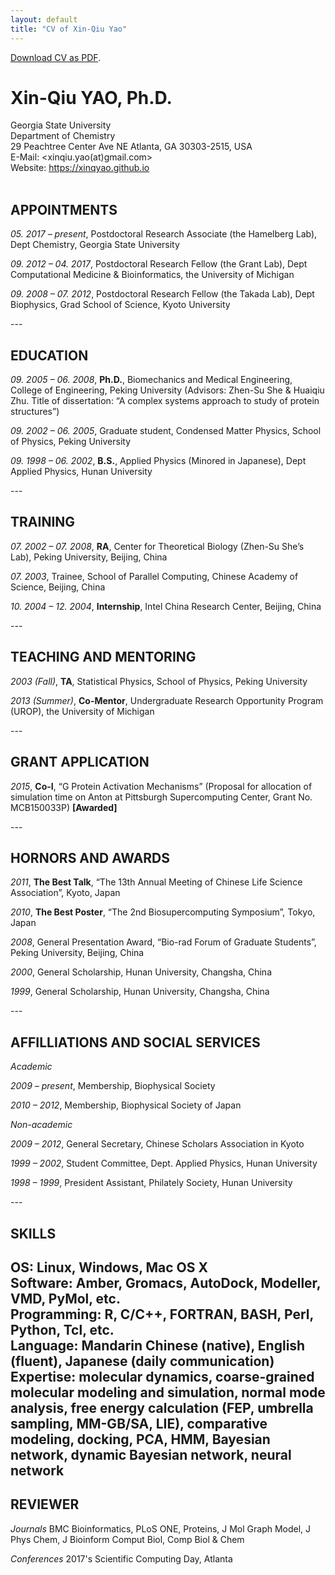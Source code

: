 ```yaml
---
layout: default
title: "CV of Xin-Qiu Yao"
---
```

[Download CV as PDF](CV_XQYao.pdf).

# Xin-Qiu YAO, Ph.D.

Georgia State University <br>
Department of Chemistry <br>
29 Peachtree Center Ave NE
Atlanta, GA 30303-2515, USA <br>
E-Mail: <xinqiu.yao(at)gmail.com> <br>
Website: <https://xinqyao.github.io> <br>
<br>

## APPOINTMENTS
<p> <em>05. 2017 – present</em>, Postdoctoral Research Associate (the Hamelberg Lab), Dept Chemistry, Georgia State University </p>
<p> <em>09. 2012 – 04. 2017</em>, Postdoctoral Research Fellow (the Grant Lab), Dept Computational Medicine & Bioinformatics, the University of Michigan </p>
<p> <em>09. 2008 – 07. 2012</em>, Postdoctoral Research Fellow (the Takada Lab), Dept Biophysics, Grad School of Science, Kyoto University </p>
---
 
## EDUCATION
<p> <em>09. 2005 – 06. 2008</em>, <strong> Ph.D.</strong>, Biomechanics and Medical Engineering, College of Engineering, Peking University (Advisors: Zhen-Su She & Huaiqiu Zhu. Title of dissertation: “A complex systems approach to study of protein structures”) </p>
<p> <em>09. 2002 – 06. 2005</em>, Graduate student, Condensed Matter Physics, School of Physics, Peking University </p>
<p> <em>09. 1998 – 06. 2002</em>, <strong>B.S.</strong>, Applied Physics (Minored in Japanese), Dept Applied Physics, Hunan University </p>
---

## TRAINING
<p> <em>07. 2002 – 07. 2008</em>, <strong>RA</strong>, Center for Theoretical Biology (Zhen-Su She’s Lab), Peking University, Beijing, China </p>
<p> <em>07. 2003</em>, Trainee, School of Parallel Computing, Chinese Academy of Science, Beijing, China </p>
<p> <em>10. 2004 – 12. 2004</em>, <strong>Internship</strong>, Intel China Research Center, Beijing, China </p>
---

## TEACHING AND MENTORING
<p> <em>2003 (Fall)</em>, <strong>TA</strong>, Statistical Physics, School of Physics, Peking University </p>
<p> <em>2013 (Summer)</em>, <strong>Co-Mentor</strong>, Undergraduate Research Opportunity Program (UROP), the University of Michigan </p>
---

## GRANT APPLICATION
<p> <em>2015</em>, <strong>Co-I</strong>, “G Protein Activation Mechanisms” (Proposal for allocation of simulation time on Anton at  Pittsburgh Supercomputing Center, Grant No. MCB150033P) <strong>[Awarded]</strong> </p>
---

## HORNORS AND AWARDS
<p> <em>2011</em>, <strong>The Best Talk</strong>, “The 13th Annual Meeting of Chinese Life Science Association”, Kyoto, Japan </p>
<p> <em>2010</em>, <strong>The Best Poster</strong>, “The 2nd Biosupercomputing Symposium”, Tokyo, Japan </p>
<p> <em>2008</em>, General Presentation Award, “Bio-rad Forum of Graduate Students”, Peking University, Beijing, China </p>
<p> <em>2000</em>, General Scholarship, Hunan University, Changsha, China </p> 
<p> <em>1999</em>, General Scholarship, Hunan University, Changsha, China </p>
---

## AFFILLIATIONS AND SOCIAL SERVICES

*Academic*
<p> <em>2009 – present</em>, Membership, Biophysical Society </p>
<p> <em>2010 – 2012</em>, Membership, Biophysical Society of Japan </p>

*Non-academic*
<p> <em>2009 – 2012</em>, General Secretary, Chinese Scholars Association in Kyoto </p>
<p> <em>1999 – 2002</em>, Student Committee, Dept. Applied Physics, Hunan University </p>
<p> <em>1998 – 1999</em>, President Assistant, Philately Society, Hunan University </p>
---

## SKILLS
OS: Linux, Windows, Mac OS X <br>
Software: Amber, Gromacs, AutoDock, Modeller, VMD, PyMol, etc. <br>
Programming: R, C/C++, FORTRAN, BASH, Perl, Python, Tcl, etc. <br>
Language: Mandarin Chinese (native), English (fluent), Japanese (daily communication) <br>
Expertise: molecular dynamics, coarse-grained molecular modeling and simulation, normal mode analysis, free energy calculation (FEP, umbrella sampling, MM-GB/SA, LIE), comparative modeling, docking, PCA, HMM, Bayesian network, dynamic Bayesian network, neural network
---

## REVIEWER
*Journals*
BMC Bioinformatics, PLoS ONE, Proteins, J Mol Graph Model, J Phys Chem, J Bioinform Comput Biol, Comp Biol & Chem

*Conferences*
2017's Scientific Computing Day, Atlanta


